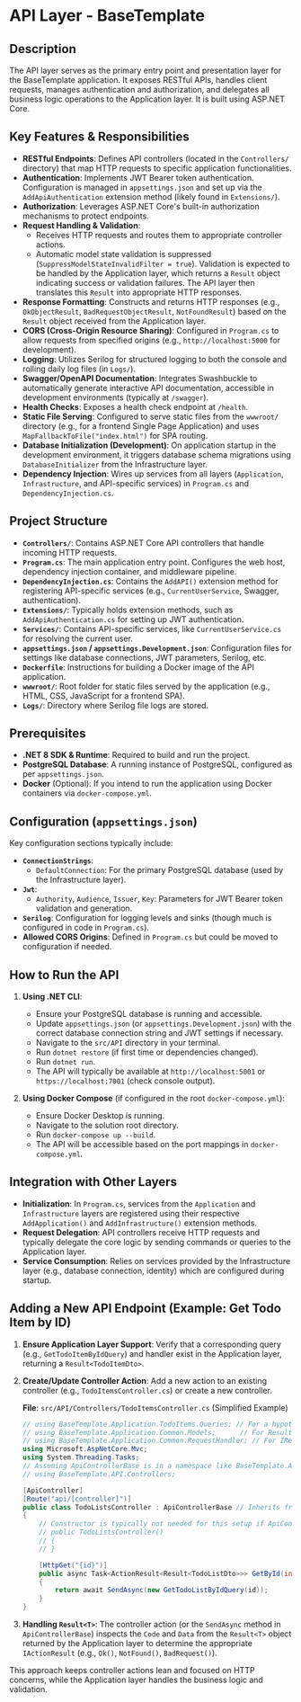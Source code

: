 # API Layer - BaseTemplate

## Description

The API layer serves as the primary entry point and presentation layer for the BaseTemplate application. It exposes RESTful APIs, handles client requests, manages authentication and authorization, and delegates all business logic operations to the Application layer. It is built using ASP.NET Core.

## Key Features & Responsibilities

- **RESTful Endpoints**: Defines API controllers (located in the `Controllers/` directory) that map HTTP requests to specific application functionalities.
- **Authentication**: Implements JWT Bearer token authentication. Configuration is managed in `appsettings.json` and set up via the `AddApiAuthentication` extension method (likely found in `Extensions/`).
- **Authorization**: Leverages ASP.NET Core's built-in authorization mechanisms to protect endpoints.
- **Request Handling & Validation**:
  - Receives HTTP requests and routes them to appropriate controller actions.
  - Automatic model state validation is suppressed (`SuppressModelStateInvalidFilter = true`). Validation is expected to be handled by the Application layer, which returns a `Result` object indicating success or validation failures. The API layer then translates this `Result` into appropriate HTTP responses.
- **Response Formatting**: Constructs and returns HTTP responses (e.g., `OkObjectResult`, `BadRequestObjectResult`, `NotFoundResult`) based on the `Result` object received from the Application layer.
- **CORS (Cross-Origin Resource Sharing)**: Configured in `Program.cs` to allow requests from specified origins (e.g., `http://localhost:5000` for development).
- **Logging**: Utilizes Serilog for structured logging to both the console and rolling daily log files (in `Logs/`).
- **Swagger/OpenAPI Documentation**: Integrates Swashbuckle to automatically generate interactive API documentation, accessible in development environments (typically at `/swagger`).
- **Health Checks**: Exposes a health check endpoint at `/health`.
- **Static File Serving**: Configured to serve static files from the `wwwroot/` directory (e.g., for a frontend Single Page Application) and uses `MapFallbackToFile("index.html")` for SPA routing.
- **Database Initialization (Development)**: On application startup in the development environment, it triggers database schema migrations using `DatabaseInitializer` from the Infrastructure layer.
- **Dependency Injection**: Wires up services from all layers (`Application`, `Infrastructure`, and API-specific services) in `Program.cs` and `DependencyInjection.cs`.

## Project Structure

- **`Controllers/`**: Contains ASP.NET Core API controllers that handle incoming HTTP requests.
- **`Program.cs`**: The main application entry point. Configures the web host, dependency injection container, and middleware pipeline.
- **`DependencyInjection.cs`**: Contains the `AddAPI()` extension method for registering API-specific services (e.g., `CurrentUserService`, Swagger, authentication).
- **`Extensions/`**: Typically holds extension methods, such as `AddApiAuthentication.cs` for setting up JWT authentication.
- **`Services/`**: Contains API-specific services, like `CurrentUserService.cs` for resolving the current user.
- **`appsettings.json` / `appsettings.Development.json`**: Configuration files for settings like database connections, JWT parameters, Serilog, etc.
- **`Dockerfile`**: Instructions for building a Docker image of the API application.
- **`wwwroot/`**: Root folder for static files served by the application (e.g., HTML, CSS, JavaScript for a frontend SPA).
- **`Logs/`**: Directory where Serilog file logs are stored.

## Prerequisites

- **.NET 8 SDK & Runtime**: Required to build and run the project.
- **PostgreSQL Database**: A running instance of PostgreSQL, configured as per `appsettings.json`.
- **Docker** (Optional): If you intend to run the application using Docker containers via `docker-compose.yml`.

## Configuration (`appsettings.json`)

Key configuration sections typically include:

- **`ConnectionStrings`**:
  - `DefaultConnection`: For the primary PostgreSQL database (used by the Infrastructure layer).
- **`Jwt`**:
  - `Authority`, `Audience`, `Issuer`, `Key`: Parameters for JWT Bearer token validation and generation.
- **`Serilog`**: Configuration for logging levels and sinks (though much is configured in code in `Program.cs`).
- **Allowed CORS Origins**: Defined in `Program.cs` but could be moved to configuration if needed.

## How to Run the API

1.  **Using .NET CLI**:

    - Ensure your PostgreSQL database is running and accessible.
    - Update `appsettings.json` (or `appsettings.Development.json`) with the correct database connection string and JWT settings if necessary.
    - Navigate to the `src/API` directory in your terminal.
    - Run `dotnet restore` (if first time or dependencies changed).
    - Run `dotnet run`.
    - The API will typically be available at `http://localhost:5001` or `https://localhost:7001` (check console output).

2.  **Using Docker Compose** (if configured in the root `docker-compose.yml`):
    - Ensure Docker Desktop is running.
    - Navigate to the solution root directory.
    - Run `docker-compose up --build`.
    - The API will be accessible based on the port mappings in `docker-compose.yml`.

## Integration with Other Layers

- **Initialization**: In `Program.cs`, services from the `Application` and `Infrastructure` layers are registered using their respective `AddApplication()` and `AddInfrastructure()` extension methods.
- **Request Delegation**: API controllers receive HTTP requests and typically delegate the core logic by sending commands or queries to the Application layer.
- **Service Consumption**: Relies on services provided by the Infrastructure layer (e.g., database connection, identity) which are configured during startup.

## Adding a New API Endpoint (Example: Get Todo Item by ID)

1.  **Ensure Application Layer Support**: Verify that a corresponding query (e.g., `GetTodoItemByIdQuery`) and handler exist in the Application layer, returning a `Result<TodoItemDto>`.

2.  **Create/Update Controller Action**:
    Add a new action to an existing controller (e.g., `TodoItemsController.cs`) or create a new controller.

    **File**: `src/API/Controllers/TodoItemsController.cs` (Simplified Example)

    ```csharp
    // using BaseTemplate.Application.TodoItems.Queries; // For a hypothetical GetTodoItemByIdQuery and TodoItemDto
    // using BaseTemplate.Application.Common.Models;      // For Result<T>
    // using BaseTemplate.Application.Common.RequestHandler; // For IRequest if you were to define the query directly here
    using Microsoft.AspNetCore.Mvc;
    using System.Threading.Tasks;
    // Assuming ApiControllerBase is in a namespace like BaseTemplate.API.Controllers or similar
    // using BaseTemplate.API.Controllers;

    [ApiController]
    [Route("api/[controller]")]
    public class TodoListsController : ApiControllerBase // Inherits from ApiControllerBase
    {
        // Constructor is typically not needed for this setup if ApiControllerBase handles MediatR
        // public TodoListsController()
        // {
        // }

        [HttpGet("{id}")]
        public async Task<ActionResult<Result<TodoListDto>>> GetById(int id)
        {
            return await SendAsync(new GetTodoListByIdQuery(id));
        }
    }
    ```

3.  **Handling `Result<T>`**: The controller action (or the `SendAsync` method in `ApiControllerBase`) inspects the `Code` and `Data` from the `Result<T>` object returned by the Application layer to determine the appropriate `IActionResult` (e.g., `Ok()`, `NotFound()`, `BadRequest()`).

This approach keeps controller actions lean and focused on HTTP concerns, while the Application layer handles the business logic and validation.
